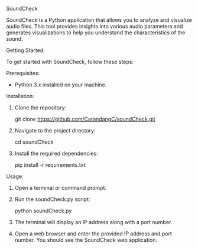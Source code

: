 SoundCheck

SoundCheck is a Python application that allows you to analyze and visualize audio files. This tool provides insights into various audio parameters and generates visualizations to help you understand the characteristics of the sound.

Getting Started:

To get started with SoundCheck, follow these steps:

Prerequisites:

- Python 3.x installed on your machine.

Installation:

1. Clone the repository:

   git clone https://github.com/CarandangC/soundCheck.git

2. Navigate to the project directory:

   cd soundCheck

3. Install the required dependencies:

   pip install -r requirements.txt

Usage:

1. Open a terminal or command prompt.

2. Run the soundCheck.py script:

   python soundCheck.py

3. The terminal will display an IP address along with a port number.

4. Open a web browser and enter the provided IP address and port number. You should see the SoundCheck web application.
